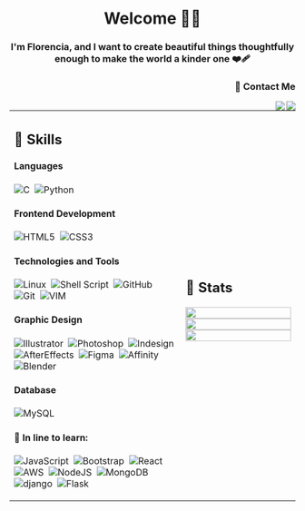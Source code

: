 <h1 align="center">Welcome 👋😊</h1>
<h3 align="center">I'm Florencia, and I want to create beautiful things thoughtfully enough to make the world a kinder one ❤️‍🩹</h3>
<h3 align="right">💬 Contact Me</h4>

[<img align="right" src="https://img.shields.io/badge/Gmail-seashell?&style=for-the-badge&logo=gmail&logoColor=red"/>](mailto:florelysmestre@gmail.com)
[<img align="right" src="https://img.shields.io/badge/Linkedin-aliceblue?&style=for-the-badge&logo=linkedin&logoColor=blue"/>](https://www.linkedin.com/in/florencialys/)


<table width=100%>
<tr>
   <td width=60%>
    
## 🌻 Skills

#### Languages

![C](https://img.shields.io/badge/C-dodgerblue?style=flat&logo=c&logoColor=white)&nbsp;
![Python](https://img.shields.io/badge/Python-steelblue?style=flat&logo=python&logoColor=ffdd54)&nbsp;

#### Frontend Development

![HTML5](https://img.shields.io/badge/HTML5-orangered?style=flat&logo=html5&logoColor=white)&nbsp;
![CSS3](https://img.shields.io/badge/CSS3-blue?style=flat&logo=css3&logoColor=white)&nbsp;

#### Technologies and Tools

![Linux](https://img.shields.io/badge/Linux-black?style=flat&logo=linux&logoColor=white)&nbsp;
![Shell Script](https://img.shields.io/badge/GNU_Bash-232F3E?style=flat&logo=gnu-bash&logoColor=white)&nbsp;
![GitHub](https://img.shields.io/badge/GitHub-black?style=flat&logo=github&logoColor=white)&nbsp;
![Git](https://img.shields.io/badge/Git-%23F05033?style=flat&logo=git&logoColor=white)&nbsp;
![VIM](https://img.shields.io/badge/VIM-%2311AB00?&style=flat&logo=vim&logoColor=white)&nbsp;

#### Graphic Design
![Illustrator](https://img.shields.io/badge/Illustrator-maroon?style=flat&logo=adobeillustrator&logoColor=sandybrown)&nbsp;
![Photoshop](https://img.shields.io/badge/Photoshop-midnightblue?style=flat&logo=adobephotoshop&logoColor=cornflowerblue)&nbsp;
![Indesign](https://img.shields.io/badge/Indesign-darkred?style=flat&logo=adobeindesign&logoColor=cherry)&nbsp;
![AfterEffects](https://img.shields.io/badge/After_Effects-indigo?style=flat&logo=adobeaftereffects&logoColor=plum)&nbsp;
![Figma](https://img.shields.io/badge/Figma-ghostwhite?style=flat&logo=figma&logoColor=blue)&nbsp;
![Affinity](https://img.shields.io/badge/Affinity-gray?style=flat&logo=affinity&logoColor=dodgerblue)&nbsp;
![Blender](https://img.shields.io/badge/blender-232F3E?style=flat&logo=blender&logoColor=orange)&nbsp;

#### Database

![MySQL](https://img.shields.io/badge/MySQL-blue?style=flat&logo=mysql&logoColor=lightsalmon)&nbsp;

#### 🌱 In line to learn:

![JavaScript](https://img.shields.io/badge/JavaScript-black?style=flat&logo=javascript&logoColor=%23F7DF1E)&nbsp;
![Bootstrap](https://img.shields.io/badge/Bootstrap-%23563D7C?style=flat&logo=bootstrap&logoColor=white)&nbsp;
![React](https://img.shields.io/badge/React-232F3E?style=flat&logo=react&logoColor=%2361DAFB)&nbsp;
![AWS](https://img.shields.io/badge/Amazon_AWS-orange?style=flat&logo=amazon-aws&logoColor=black)&nbsp;
![NodeJS](https://img.shields.io/badge/Node.js-6DA55F?style=flat&logo=node.js&logoColor=white)&nbsp;
![MongoDB](https://img.shields.io/badge/MongoDB-%234ea94b?style=flat&logo=mongodb&logoColor=white)&nbsp;
![django](https://img.shields.io/badge/django-darkgreen?style=flat&logo=django&logoColor=black)&nbsp;
![Flask](https://img.shields.io/badge/Flask-red?style=flat&logo=flask&logoColor=black)&nbsp;
</td>

<td>

## 📄 Stats

<p align="center">
  <img width="100%" src="https://github-readme-stats.vercel.app/api?username=FloLys&theme=monokai&show_icons=true&bg_color=FFFFFF00&text_color=black&hide_border=true" />
 <br>
  <img width="100%" src="https://github-readme-streak-stats.herokuapp.com/?user=FloLys&theme=monokai-metallian&stroke=FFFFFF00&hide_border=true&background=FFFFFF00" />
 <br>
  <img width="100%" src="https://github-readme-stats.vercel.app/api/top-langs/?username=FloLys&theme=monokai&layout=compact&bg_color=FFFFFF00&text_color=black&hide_border=true&langs_count=3" />
</p>
     
  </td>
 </tr>
</table>
